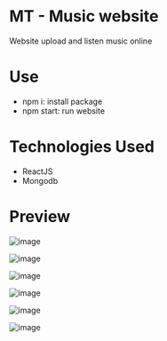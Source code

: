 # MT - Music website
 Website upload and listen music online
# Use
- npm i: install package
- npm start: run website
# Technologies Used
- ReactJS
- Mongodb
# Preview
![image](https://user-images.githubusercontent.com/72084491/222117630-9f01681b-7bd1-459f-87c8-5d027d77e664.png)

![image](https://user-images.githubusercontent.com/72084491/222117664-0c478869-38b5-4755-a8b6-3009f29638e0.png)

![image](https://user-images.githubusercontent.com/72084491/222117771-d52f013c-817f-4bd3-ae2a-dd721e373543.png)

![image](https://user-images.githubusercontent.com/72084491/222117815-be11c149-d685-4050-944c-da01423c3b4f.png)

![image](https://user-images.githubusercontent.com/72084491/222117861-7f181196-8a67-4caf-a651-ea4a8f782c4c.png)

![image](https://user-images.githubusercontent.com/72084491/222120145-c36d7b06-70a2-4769-8d45-0bbb66c41613.png)
